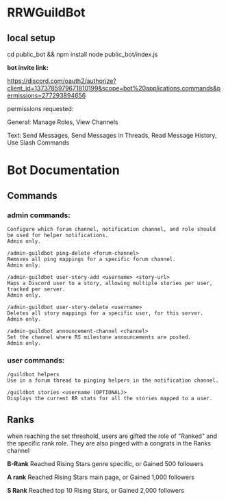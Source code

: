 # RRWGuildBot

## local setup
cd public_bot && npm install
node public_bot/index.js

**bot invite link:**

https://discord.com/oauth2/authorize?client_id=1373785979671810199&scope=bot%20applications.commands&permissions=277293894656

permissions requested:

General: Manage Roles, View Channels

Text: Send Messages, Send Messages in Threads, Read Message History, Use Slash Commands


# Bot Documentation 

## Commands
### admin commands:
```/admin-guildbot ping-add <forum-channel> <notification-channel> <role>>
Configure which forum channel, notification channel, and role should be used for helper notifications.
Admin only.

/admin-guildbot ping-delete <forum-channel>
Removes all ping mappings for a specific forum channel.
Admin only.

/admin-guildbot user-story-add <username> <story-url>
Maps a Discord user to a story, allowing multiple stories per user, tracked per server.
Admin only.

/admin-guildbot user-story-delete <username>
Deletes all story mappings for a specific user, for this server.
Admin only.

/admin-guildbot announcement-channel <channel>
Set the channel where RS milestone announcements are posted.
Admin only.
```
### user commands:
```
/guildbot helpers
Use in a forum thread to pinging helpers in the notification channel.

/guildbot stories <username (OPTIONAL)>
Displays the current RR stats for all the stories mapped to a user.
```

## Ranks

when reaching the set threshold, users are gifted the role of "Ranked" and the specific rank role.
They are also pinged with a congrats in the Ranks channel

**B-Rank**
Reached Rising Stars genre specific, or Gained 500 followers

**A rank**
Reached Rising Stars main page, or Gained 1,000 followers

**S Rank**
Reached top 10 Rising Stars, or Gained 2,000 followers